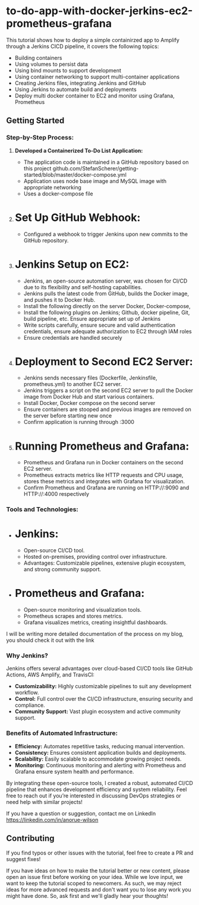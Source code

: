 # to-do-app-with-docker-jerkins-ec2-prometheus-grafana

This tutorial shows how to deploy a simple containirzed app to Amplify through a Jerkins CICD pipeline, it covers the following topics:

- Building containers
- Using volumes to persist data
- Using bind mounts to support development
- Using container networking to support multi-container applications
- Creating Jerkins files, integrating Jenkins and GitHub
- Using Jerkins to automate build and deployments
- Deploy multi docker container to EC2 and monitor using Grafana, Prometheus

## Getting Started

### Step-by-Step Process:

1. **Developed a Containerized To-Do List Application:**
   - The application code is maintained in a GitHub repository based on this project github.com/StefanScherer/getting-started/blob/master/docker-compose.yml
   - Application uses node base image and MySQL image with appropriate networking
   - Uses a docker-compose file

2. # Set Up GitHub Webhook:
   - Configured a webhook to trigger Jenkins upon new commits to the GitHub repository.

3. # Jenkins Setup on EC2:
   - Jenkins, an open-source automation server, was chosen for CI/CD due to its flexibility and self-hosting capabilities.
   - Jenkins pulls the latest code from GitHub, builds the Docker image, and pushes it to Docker Hub.
   - Install the following directly on the server Docker, Docker-compose, 
   - Install the following plugins on Jenkins; Github, docker pipeline, Git, build pipeline, etc. Ensure appropriate set up of Jenkins
   - Write scripts carefully, ensure secure and valid authentication credentials, ensure adequate authorization to EC2 through IAM roles
   - Ensure credentials are handled securely

4. # Deployment to Second EC2 Server:
   - Jenkins sends necessary files (Dockerfile, Jenkinsfile, prometheus.yml) to another EC2 server.
   - Jenkins triggers a script on the second EC2 server to pull the Docker image from Docker Hub and start various containers.
   - Install Docker, Docker compose on the second server
   - Ensure containers are stooped and previous images are removed on the server before starting new once
   - Confirm application is running through <Server public IP>:3000

5. # Running Prometheus and Grafana:
   - Prometheus and Grafana run in Docker containers on the second EC2 server.
   - Prometheus extracts metrics like HTTP requests and CPU usage, stores these metrics and integrates with Grafana for visualization.
   - Confirm Prometheus and Grafana are running on HTTP://<IP server address>:9090 and HTTP://<IP server address>:4000 respectively

### Tools and Technologies:

- # Jenkins:
  - Open-source CI/CD tool.
  - Hosted on-premises, providing control over infrastructure.
  - Advantages: Customizable pipelines, extensive plugin ecosystem, and strong community support.

- # Prometheus and Grafana:
  - Open-source monitoring and visualization tools.
  - Prometheus scrapes and stores metrics.
  - Grafana visualizes metrics, creating insightful dashboards.

I will be writing more detailed documentation of the process on my blog, you should check it out with the link

### Why Jenkins?
Jenkins offers several advantages over cloud-based CI/CD tools like GitHub Actions, AWS Amplify, and TravisCI:
- **Customizability:** Highly customizable pipelines to suit any development workflow.
- **Control:** Full control over the CI/CD infrastructure, ensuring security and compliance.
- **Community Support:** Vast plugin ecosystem and active community support.

### Benefits of Automated Infrastructure:
- **Efficiency:** Automates repetitive tasks, reducing manual intervention.
- **Consistency:** Ensures consistent application builds and deployments.
- **Scalability:** Easily scalable to accommodate growing project needs.
- **Monitoring:** Continuous monitoring and alerting with Prometheus and Grafana ensure system health and performance.

By integrating these open-source tools, I created a robust, automated CI/CD pipeline that enhances development efficiency and system reliability. Feel free to reach out if you’re interested in discussing DevOps strategies or need help with similar projects!

If you have a question or suggestion, contact me on LinkedIn
https://linkedin.com/in/anorue-wilson

## Contributing

If you find typos or other issues with the tutorial, feel free to create a PR and suggest fixes!

If you have ideas on how to make the tutorial better or new content, please open an issue first before working on your idea. While we love input, we want to keep the tutorial scoped to newcomers.
As such, we may reject ideas for more advanced requests and don't want you to lose any work you might
have done. So, ask first and we'll gladly hear your thoughts!
